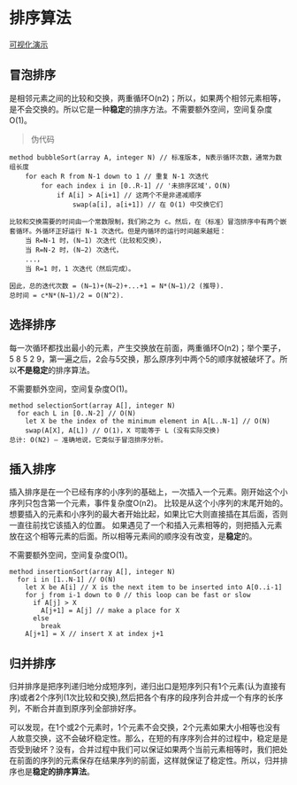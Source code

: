 # 排序算法

[可视化演示](https://visualgo.net/zh/sorting?slide=7-1)

## 冒泡排序

是相邻元素之间的比较和交换，两重循环O(n2)；所以，如果两个相邻元素相等，是不会交换的。所以它是一种**稳定**的排序方法。不需要额外空间，空间复杂度O(1)。

> 伪代码
```text
method bubbleSort(array A, integer N) // 标准版本, N表示循环次数，通常为数组长度
    for each R from N-1 down to 1 // 重复 N-1 次迭代
        for each index i in [0..R-1] // '未排序区域'，O(N)
            if A[i] > A[i+1] // 这两个不是非递减顺序
                swap(a[i], a[i+1]) // 在 O(1) 中交换它们

比较和交换需要的时间由一个常数限制，我们称之为 c。然后，在（标准）冒泡排序中有两个嵌套循环。外循环正好运行 N-1 次迭代。但是内循环的运行时间越来越短：
    当 R=N-1 时，(N−1) 次迭代（比较和交换），
    当 R=N-2 时，(N−2) 次迭代，
    ...，
    当 R=1 时，1 次迭代（然后完成）。

因此，总的迭代次数 = (N−1)+(N−2)+...+1 = N*(N−1)/2 (推导).
总时间 = c*N*(N−1)/2 = O(N^2).
```

<run-script codePath="knowledge-lib/js/算法/排序/bubbleSort.js">
</run-script>

## 选择排序

每一次循环都找出最小的元素，产生交换放在前面，两重循环O(n2)；举个栗子，5 8 5 2 9，第一遍之后，2会与5交换，那么原序列中两个5的顺序就被破坏了。所以**不是稳定**的排序算法。

不需要额外空间，空间复杂度O(1)。

```text
method selectionSort(array A[], integer N)
  for each L in [0..N-2] // O(N)
    let X be the index of the minimum element in A[L..N-1] // O(N)
    swap(A[X], A[L]) // O(1)，X 可能等于 L (没有实际交换)
总计: O(N2) — 准确地说，它类似于冒泡排序分析。
```

<run-script codePath="knowledge-lib/js/算法/排序/selectionSort.js">
</run-script>

## 插入排序

插入排序是在一个已经有序的小序列的基础上，一次插入一个元素。刚开始这个小序列只包含第一个元素，事件复杂度O(n2)。
比较是从这个小序列的末尾开始的。想要插入的元素和小序列的最大者开始比起，如果比它大则直接插在其后面，否则一直往前找它该插入的位置。
如果遇见了一个和插入元素相等的，则把插入元素放在这个相等元素的后面。所以相等元素间的顺序没有改变，是**稳定**的。

不需要额外空间，空间复杂度O(1)。

```text
method insertionSort(array A[], integer N)
  for i in [1..N-1] // O(N)
    let X be A[i] // X is the next item to be inserted into A[0..i-1]
    for j from i-1 down to 0 // this loop can be fast or slow
      if A[j] > X
        A[j+1] = A[j] // make a place for X
      else
        break
    A[j+1] = X // insert X at index j+1
```

## 归并排序

归并排序是把序列递归地分成短序列，递归出口是短序列只有1个元素(认为直接有序)或者2个序列(1次比较和交换),然后把各个有序的段序列合并成一个有序的长序列，不断合并直到原序列全部排好序。

可以发现，在1个或2个元素时，1个元素不会交换，2个元素如果大小相等也没有人故意交换，这不会破坏稳定性。那么，在短的有序序列合并的过程中，稳定是是否受到破坏？没有，合并过程中我们可以保证如果两个当前元素相等时，我们把处在前面的序列的元素保存在结果序列的前面，这样就保证了稳定性。所以，归并排序也是**稳定的排序算法**。

